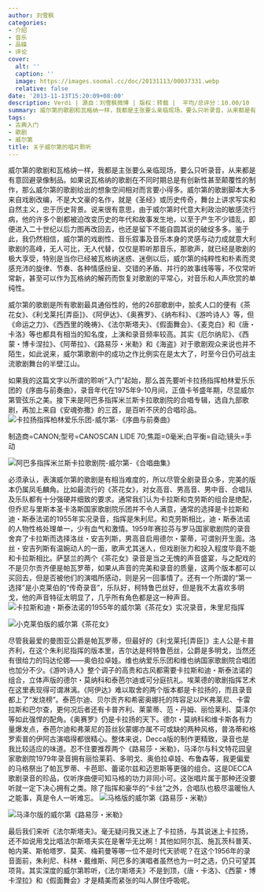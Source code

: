 ```yaml
---
author: 刘雪枫
categories:
- 介绍
- 音乐
- 品碟
- 评论
cover:
  alt: ''
  caption: ''
  image: https://images.soomal.cc/doc/20131113/00037331.webp
  relative: false
date: '2013-11-13T15:20:09+08:00'
description: Verdi | 源自：刘雪枫微博 | 版权：转载 |  平均/总评分：10.00/10
summary: 威尔第的歌剧和瓦格纳一样，我都是主张要么亲临现场，要么只听录音，从来都是有意回避录像制品。如果说瓦格纳的歌剧在不同时期总是有创新性甚至颠覆性的制作，那么威尔第的歌剧给出的想象空间相对而言要小得多。威尔第的歌剧脚本大多来自戏剧改编，不是大文豪的名作，就是《圣经》或历史传奇，舞台上讲求写实和自然主义，忠于历史背景……
tags:
- 古典入门
- 歌剧
- 威尔第
title: 关于威尔第的唱片聆听
---
```


威尔第的歌剧和瓦格纳一样，我都是主张要么亲临现场，要么只听录音，从来都是有意回避录像制品。如果说瓦格纳的歌剧在不同时期总是有创新性甚至颠覆性的制作，那么威尔第的歌剧给出的想象空间相对而言要小得多。威尔第的歌剧脚本大多来自戏剧改编，不是大文豪的名作，就是《圣经》或历史传奇，舞台上讲求写实和自然主义，忠于历史背景。说来很有意思，由于威尔第时代意大利政治的敏感流行病，他的许多个剧都被迫改变历史的年代和故事发生地，以至于产生不少错乱，即便进入二十世纪以后力图再改回去，也还是留下不能自圆其说的破绽多多。鉴于此，我仍然相信，威尔第的戏剧性、音乐叙事及音乐本身的灵感与动力成就意大利歌剧的高峰，无人可比，无人代替，仅仅是聆听那音乐，那歌声，就已经是歌剧的极大享受，特别是当你已经被瓦格纳迷惑、迷倒以后，威尔第的纯粹性和朴素而灵感充沛的旋律、节奏、各种情感纷呈、交错的矛盾、并行的故事线等等，不仅常听常新，甚至可以作为瓦格纳的解药而恢复对歌剧的平常心，对音乐和人声欣赏的单纯性。

威尔第的歌剧是所有歌剧最具通俗性的，他的26部歌剧中，脍炙人口的便有《茶花女》、《利戈莱托[弄臣]》、《阿伊达》、《奥赛罗》、《纳布科》、《游吟诗人》等，但《命运之力》、《西西里的晚祷》、《法尔斯塔夫》、《假面舞会》、《麦克白》和《唐・卡洛》等也都具有相当的知名度，上演和录音频率较高。其实《厄尔纳尼》、《西蒙・博卡涅拉》、《阿蒂拉》、《路易莎・米勒》和《海盗》对于歌剧观众来说也并不陌生，如此说来，威尔第歌剧中的成功之作比例实在是太大了，时至今日仍可战主流歌剧舞台的半壁江山。

如果我的这篇文字以所谓的聆听“入门”起始，那么首先要听卡拉扬指挥柏林爱乐乐团的《序曲与前奏曲》，录音年代在1975年9-10月间，正值卡爷盛年期，尽显威尔第管弦乐之美。接下来是阿巴多指挥米兰斯卡拉歌剧院的合唱专辑，选自九部歌剧，再加上来自《安魂弥撒》的三首，是百听不厌的合唱珍品。
![卡拉扬指挥柏林爱乐乐团-威尔第-《序曲与前奏曲》](https://images.soomal.cc/doc/20131113/00037325_01.webp)

制造商=CANON;型号=CANOSCAN LIDE 70;焦距=0毫米;白平衡=自动;镜头=手动


![阿巴多指挥米兰斯卡拉歌剧院-威尔第-《合唱曲集》](https://images.soomal.cc/doc/20131113/00037326_01.webp)





必须承认，表演威尔第的歌剧是有相当难度的，所以尽管全剧录音众多，完美的版本仍属凤毛麟角。比如最流行的《茶花女》，对女高音、男高音、男中音、合唱队及乐队都有十分强硬并细致的要求。通常我们认为卡拉斯和克劳斯的组合是绝配，但乔尼与里斯本圣卡洛斯国家歌剧院乐团并不令人满意，通常的选择是卡拉斯和迪・斯泰法诺的1955年实况录音，指挥是朱利尼。和克劳斯相比，迪・斯泰法诺的人物性格处理单一，少有血气和激情。1959年赛拉芬与罗马国家歌剧院的录音舍弃了卡拉斯而选择洛丝・安吉列斯，男高音启用德尔・蒙蒂，可谓别开生面。洛丝・安吉列斯有温婉动人的一面，歌声尤其迷人，但戏剧张力和投入程度毕竟不能和卡拉斯相比。萨瑟兰的两个《茶花女》录音是当之无愧的声音盛宴，与之配戏的不是贝尔贡齐便是帕瓦罗蒂，如果从声音的完美和录音的质量，这两个版本都可以买回去，但是否被他们的演唱所感动，则是另一回事情了。还有一个所谓的“第一选择”是小克莱伯的“传奇录音”，乐队好，柯特鲁巴丝好，但是我不太喜欢多明戈，他的声音特征太明显了，几乎所有角色都是这一种声音。
![卡拉斯和迪・斯泰法诺的1955年的威尔第《茶花女》实况录音，朱里尼指挥](https://images.soomal.cc/doc/20131113/00037327_01.webp)




![小克莱伯版的威尔第《茶花女》](https://images.soomal.cc/doc/20131113/00037328_01.webp)





尽管我最爱的曼图亚公爵是帕瓦罗蒂，但最好的《利戈莱托[弄臣]》主人公是卡普齐利，在这个朱利尼指挥的版本里，吉尔达是柯特鲁芭丝，公爵是多明戈，当然还有很给力的玛达伦娜――奥伯拉卓娃。维也纳爱乐乐团和维也纳国家歌剧院合唱团也加分不少。《游吟诗人》整个调子的高贵和古风都需要卡拉斯和迪・斯泰法诺的组合，立体声版的德尔・莫纳科和泰芭尔迪或可分庭抗礼。埃莱德的歌剧指挥艺术在这里表现得可谓淋漓。《阿伊达》难以取舍的两个版本都是卡拉扬的，而且录音都上了“发烧榜”。泰芭尔迪、贝尔贡齐和希密奥娜托的阵容足以PK弗莱尼、卡雷拉斯和巴尔查，更何况后者还有卡普齐利、莱蒙蒂、范・丹姆、丽恰莱利、莫泽尔等如此强悍的配角。《奥赛罗》仍是卡拉扬的天下。德尔・莫纳科和维卡斯各有力量爆发点，泰芭尔迪和弗莱尼的苔丝狄蒙娜亦属不可或缺的两种风格，普洛蒂和格罗索普的伊阿古演唱得都很精心。整体来说，Decca版的制作更精致，录音也是我比较适应的味道。忍不住要推荐两个《路易莎・米勒》，马泽尔与科文特花园皇家歌剧院1979年录音拥有丽恰莱莉、多明戈、奥伯拉卓娃、布鲁森等，我更偏爱的马格祭出了帕瓦罗蒂、卡芭耶、蕾诺尔兹和迈恩斯等更强的组合。这是DECCA 歌剧录音的珍品，仅听序曲便可知马格的功力非同小可。这张唱片属于那种还没要听就一定下决心拥有之类。除了指挥和豪华的“卡丝”之外，合唱队也极尽温暖怡人之能事，真是令人一听难忘。
![马格版的威尔第《路易莎・米勒》](https://images.soomal.cc/doc/20131113/00037329_01.webp)




![马泽尔版的威尔第《路易莎・米勒》](https://images.soomal.cc/doc/20131113/00037330_01.webp)





最后我们来听《法尔斯塔夫》。毫无疑问我又迷上了卡拉扬，与其说迷上卡拉扬，还不如说用戈比唱法尔斯塔夫实在是奢华无比啊！其他如阿尔瓦、施瓦茨科普芙、帕内莱、斯帕塔罗、莫芙、梅莉曼等哪一位不是时代天骄呢？在这个1956年的录音面前，朱利尼、科林・戴维斯、阿巴多的演唱者虽然也为一时之选，仍只可望其项背。其实深度的威尔第聆听，《法尔斯塔夫》不是到顶，《唐・卡洛》、《西蒙・博卡涅拉》和《假面舞会》才是精美而紧张的叫人屏住呼吸呢。